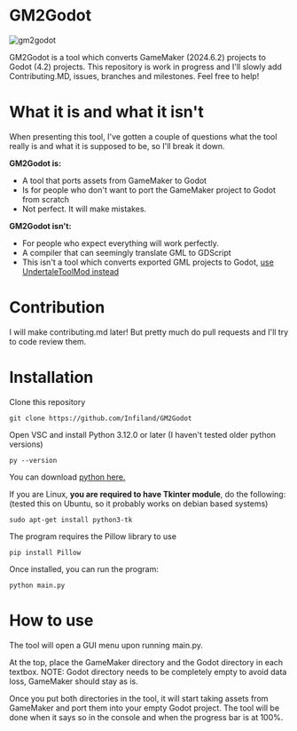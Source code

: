 # GM2Godot

![gm2godot](https://github.com/user-attachments/assets/6e82515e-3805-4f57-a355-cc620540b969)

GM2Godot is a tool which converts GameMaker (2024.6.2) projects to Godot (4.2) projects.
This repository is work in progress and I'll slowly add Contributing.MD, issues, branches and milestones.
Feel free to help!

# What it is and what it isn't

When presenting this tool, I've gotten a couple of questions what the tool really is and what it is supposed to be, so I'll break it down.

**GM2Godot is:**
- A tool that ports assets from GameMaker to Godot
- Is for people who don't want to port the GameMaker project to Godot from scratch
- Not perfect. It will make mistakes.

**GM2Godot isn't:**
- For people who expect everything will work perfectly.
- A compiler that can seemingly translate GML to GDScript
- This isn't a tool which converts exported GML projects to Godot, [use UndertaleToolMod instead](https://github.com/UnderminersTeam/UndertaleModTool)

# Contribution
I will make contributing.md later! But pretty much do pull requests and I'll try to code review them.

# Installation

Clone this repository
```
git clone https://github.com/Infiland/GM2Godot
```
Open VSC and install Python 3.12.0 or later (I haven't tested older python versions)
```
py --version
```
You can download [python here.](https://www.python.org/downloads/)

If you are Linux, **you are required to have Tkinter module**, do the following: (tested this on Ubuntu, so it probably works on debian based systems)
```
sudo apt-get install python3-tk
```

The program requires the Pillow library to use
```
pip install Pillow
```
Once installed, you can run the program:
```
python main.py
```

# How to use
The tool will open a GUI menu upon running main.py.

At the top, place the GameMaker directory and the Godot directory in each textbox.
NOTE: Godot directory needs to be completely empty to avoid data loss, GameMaker should stay as is.

Once you put both directories in the tool, it will start taking assets from GameMaker and port them into your empty Godot project.
The tool will be done when it says so in the console and when the progress bar is at 100%.
